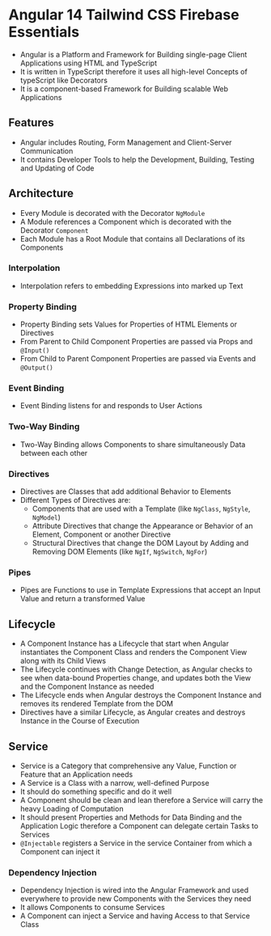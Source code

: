 # Angular 14 Tailwind CSS Firebase Essentials

- Angular is a Platform and Framework for Building single-page Client Applications using HTML and TypeScript
- It is written in TypeScript therefore it uses all high-level Concepts of typeScript like Decorators
- It is a component-based Framework for Building scalable Web Applications

## Features

- Angular includes Routing, Form Management and Client-Server Communication
- It contains Developer Tools to help the Development, Building, Testing and Updating of Code

## Architecture

- Every Module is decorated with the Decorator `NgModule`
- A Module references a Component which is decorated with the Decorator `Component`
- Each Module has a Root Module that contains all Declarations of its Components

### Interpolation

- Interpolation refers to embedding Expressions into marked up Text

### Property Binding

- Property Binding sets Values for Properties of HTML Elements or Directives
- From Parent to Child Component Properties are passed via Props and `@Input()`
- From Child to Parent Component Properties are passed via Events and `@Output()`

### Event Binding

- Event Binding listens for and responds to User Actions

### Two-Way Binding

- Two-Way Binding allows Components to share simultaneously Data between each other

### Directives

- Directives are Classes that add additional Behavior to Elements
- Different Types of Directives are:
  - Components that are used with a Template (like `NgClass`, `NgStyle`, `NgModel`)
  - Attribute Directives that change the Appearance or Behavior of an Element, Component or another Directive
  - Structural Directives that change the DOM Layout by Adding and Removing DOM Elements (like `NgIf`, `NgSwitch`, `NgFor`)

### Pipes

- Pipes are Functions to use in Template Expressions that accept an Input Value and return a transformed Value

## Lifecycle

- A Component Instance has a Lifecycle that start when Angular instantiates the Component Class and renders the Component View along with its Child Views
- The Lifecycle continues with Change Detection, as Angular checks to see when data-bound Properties change, and updates both the View and the Component Instance as needed
- The Lifecycle ends when Angular destroys the Component Instance and removes its rendered Template from the DOM
- Directives have a similar Lifecycle, as Angular creates and destroys Instance in the Course of Execution

## Service

- Service is a Category that comprehensive any Value, Function or Feature that an Application needs
- A Service is a Class with a narrow, well-defined Purpose
- It should do something specific and do it well
- A Component should be clean and lean therefore a Service will carry the heavy Loading of Computation
- It should present Properties and Methods for Data Binding and the Application Logic therefore a Component can delegate certain Tasks to Services
- `@Injectable` registers a Service in the service Container from which a Component can inject it

### Dependency Injection

- Dependency Injection is wired into the Angular Framework and used everywhere to provide new Components with the Services they need
- It allows Components to consume Services
- A Component can inject a Service and having Access to that Service Class
